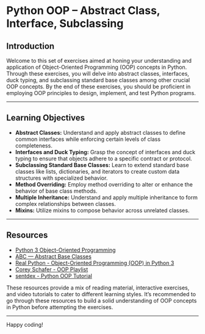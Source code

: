 # Python OOP – Abstract Class, Interface, Subclassing

## Introduction

Welcome to this set of exercises aimed at honing your understanding and application of Object-Oriented Programming (OOP) concepts in Python. Through these exercises, you will delve into abstract classes, interfaces, duck typing, and subclassing standard base classes among other crucial OOP concepts. By the end of these exercises, you should be proficient in employing OOP principles to design, implement, and test Python programs.

---

## Learning Objectives

- **Abstract Classes:** Understand and apply abstract classes to define common interfaces while enforcing certain levels of class completeness.
- **Interfaces and Duck Typing:** Grasp the concept of interfaces and duck typing to ensure that objects adhere to a specific contract or protocol.
- **Subclassing Standard Base Classes:** Learn to extend standard base classes like lists, dictionaries, and iterators to create custom data structures with specialized behavior.
- **Method Overriding:** Employ method overriding to alter or enhance the behavior of base class methods.
- **Multiple Inheritance:** Understand and apply multiple inheritance to form complex relationships between classes.
- **Mixins:** Utilize mixins to compose behavior across unrelated classes.

---

## Resources

- [Python 3 Object-Oriented Programming](https://www.oreilly.com/library/view/python-3-object-oriented/9781789615852/)
- [ABC — Abstract Base Classes](https://docs.python.org/3/library/abc.html)
- [Real Python - Object-Oriented Programming (OOP) in Python 3](https://realpython.com/python3-object-oriented-programming/)
- [Corey Schafer - OOP Playlist](https://www.youtube.com/playlist?list=PL-osiE80TeTt2d9bfVyTiXJA-UTHn6WwU)
- [sentdex - Python OOP Tutorial](https://www.youtube.com/playlist?list=PLQVvvaa0QuDfKTOs3Keq_kaG2P55YRn5v)

These resources provide a mix of reading material, interactive exercises, and video tutorials to cater to different learning styles. It’s recommended to go through these resources to build a solid understanding of OOP concepts in Python before attempting the exercises.

---

Happy coding!